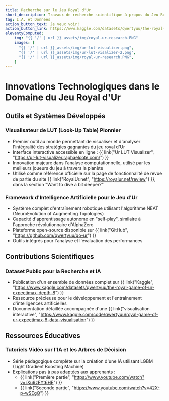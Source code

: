 ```yaml
---
title: Recherche sur le Jeu Royal d'Ur
short_description: Travaux de recherche scientifique à propos du Jeu Royal d'Ur
tag: I.A. et Données
action_button_text: Je veux voir!
action_button_link: https://www.kaggle.com/datasets/qwertyuu/the-royal-game-of-ur-expectimax-depth-8
eleventyComputed:
    img: "{{ '/' | url }}_assets/img/royal-ur-research.PNG"
    images: [
      "{{ '/' | url }}_assets/img/ur-lut-visualizer.png",
      "{{ '/' | url }}_assets/img/ur-lut-visalizer-2.png",
      "{{ '/' | url }}_assets/img/royal-ur-research.PNG",
    ]
---
```



# Innovations Technologiques dans le Domaine du Jeu Royal d'Ur

## Outils et Systèmes Développés

### Visualisateur de LUT (Look-Up Table) Pionnier
- Premier outil au monde permettant de visualiser et d'analyser l'intégralité des stratégies gagnantes du jeu royal d'Ur
- Interface interactive accessible en ligne : {{ link("Ur LUT Visualizer", "https://ur-lut-visualizer.raphaelcote.com/") }}
- Innovation majeure dans l'analyse computationnelle, utilisé par les meilleurs joueurs du jeu à travers la planète
- Utilisé comme référence officielle sur la page de fonctionnalité de revue de partie du site {{ link("RoyalUr.net", "https://royalur.net/review") }}, dans la section "Want to dive a bit deeper?"

### Framework d'Intelligence Artificielle pour le Jeu d'Ur
- Système complet d'entraînement robotique utilisant l'algorithme NEAT (NeuroEvolution of Augmenting Topologies)
- Capacité d'apprentissage autonome en "self-play", similaire à l'approche révolutionnaire d'AlphaZero
- Plateforme open-source disponible sur {{ link("GitHub", "https://github.com/qwertyuu/go-ur") }}
- Outils intégrés pour l'analyse et l'évaluation des performances

## Contributions Scientifiques

### Dataset Public pour la Recherche et IA
- Publication d'un ensemble de données complet sur {{ link("Kaggle", "https://www.kaggle.com/datasets/qwertyuu/the-royal-game-of-ur-expectimax-depth-8") }}
- Ressource précieuse pour le développement et l'entraînement d'intelligences artificielles
- Documentation détaillée accompagnée d'une {{ link("visualisation interactive", "https://www.kaggle.com/code/qwertyuu/royal-game-of-ur-expectimax-8-data-visualisation") }}

## Ressources Éducatives

### Tutoriels Vidéo sur l'IA et les Arbres de Décision
- Série pédagogique complète sur la création d'une IA utilisant LGBM (Light Gradient Boosting Machine)
- Explications pas à pas adaptées aux apprenants :
  - {{ link("Première partie", "https://www.youtube.com/watch?v=rXu9zFYt6HE") }}
  - {{ link("Seconde partie", "https://www.youtube.com/watch?v=42X-p-wSEgQ") }}
